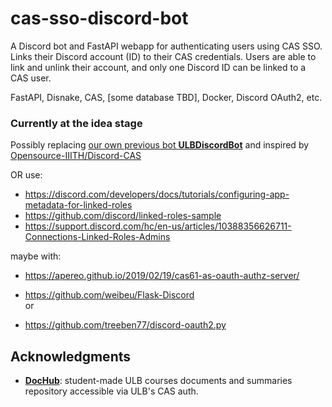 # cas-sso-discord-bot
A Discord bot and FastAPI webapp for authenticating users using CAS SSO.  
Links their Discord account (ID) to their CAS credentials. Users are able to link and unlink their account, and only one Discord ID can be linked to a CAS user.  

FastAPI, Disnake, CAS, [some database TBD], Docker, Discord OAuth2, etc.

### Currently at the idea stage
Possibly replacing [our own previous bot **ULBDiscordBot**](https://github.com/bepolytech/ULBDiscordBot) and inspired by [Opensource-IIITH/Discord-CAS](https://github.com/Opensource-IIITH/Discord-CAS)  

OR use:  

- https://discord.com/developers/docs/tutorials/configuring-app-metadata-for-linked-roles  
- https://github.com/discord/linked-roles-sample  
- https://support.discord.com/hc/en-us/articles/10388356626711-Connections-Linked-Roles-Admins  

maybe with:  
- https://apereo.github.io/2019/02/19/cas61-as-oauth-authz-server/  

- https://github.com/weibeu/Flask-Discord  
or  
- https://github.com/treeben77/discord-oauth2.py  

## Acknowledgments
- [**DocHub**](https://github.com/DocHub-ULB/DocHub): student-made ULB courses documents and summaries repository accessible via ULB's CAS auth.  
